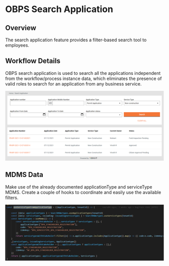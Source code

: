 # OBPS Search Application

## Overview

The search application feature provides a filter-based search tool to employees.

## Workflow Details

OBPS search application is used to search all the applications independent from the workflow/process instance data, which eliminates the presence of valid roles to search for an application from any business service.

![](../../../../../../.gitbook/assets/image-20211207-125909.png)

## MDMS Data

Make use of the already documented applicationType and serviceType MDMS. Create a couple of hooks to coordinate and easily use the available filters.

![](../../../../../../.gitbook/assets/image-20211207-130151.png)
